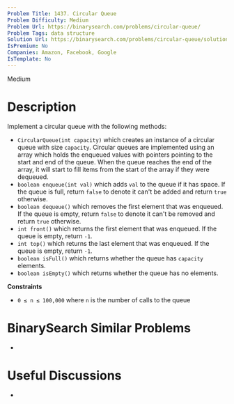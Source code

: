 ```yaml
---
Problem Title: 1437. Circular Queue
Problem Difficulty: Medium
Problem Url: https://binarysearch.com/problems/circular-queue/
Problem Tags: data structure
Solution Url: https://binarysearch.com/problems/circular-queue/solutions/
IsPremium: No
Companies: Amazon, Facebook, Google
IsTemplate: No
---
```


<span style="color: ;">Medium</span>

# Description

Implement a circular queue with the following methods:

- `CircularQueue(int capacity)` which creates an instance of a circular queue with size `capacity`. Circular queues are implemented using an array which holds the enqueued values with pointers pointing to the start and end of the queue. When the queue reaches the end of the array, it will start to fill items from the start of the array if they were dequeued.
- `boolean enqueue(int val)` which adds `val` to the queue if it has space. If the queue is full, return `false` to denote it can't be added and return `true` otherwise.
- `boolean dequeue()` which removes the first element that was enqueued. If the queue is empty, return `false` to denote it can't be removed and return `true` otherwise.
- `int front()` which returns the first element that was enqueued. If the queue is empty, return `-1`.
- `int top()` which returns the last element that was enqueued. If the queue is empty, return `-1`.
- `boolean isFull()` which returns whether the queue has `capacity` elements.
- `boolean isEmpty()` which returns whether the queue has no elements.

**Constraints**
- `0 ≤ n ≤ 100,000` where `n` is the number of calls to the queue

# BinarySearch Similar Problems

- []()

# Useful Discussions

- []()
